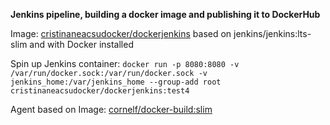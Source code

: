 **Jenkins pipeline, building a docker image and publishing it to DockerHub**

Image: [cristinaneacsudocker/dockerjenkins](https://hub.docker.com/r/cristinaneacsudocker/dockerjenkins/tags/) based on jenkins/jenkins:lts-slim and with Docker installed

Spin up Jenkins container:
`docker run -p 8080:8080 -v /var/run/docker.sock:/var/run/docker.sock -v jenkins_home:/var/jenkins_home --group-add root cristinaneacsudocker/dockerjenkins:test4`

Agent based on Image: [cornelf/docker-build:slim](https://hub.docker.com/r/cornelf/docker-build/tags/)

